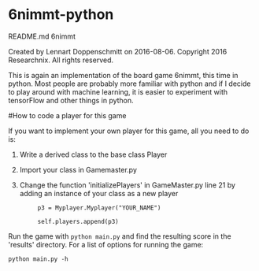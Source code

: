 # 6nimmt-python

  README.md
  6nimmt

  Created by Lennart Doppenschmitt on 2016-08-06.
  Copyright 2016 Researchnix. All rights reserved.



This is again an implementation of the board game 6nimmt, this time in python. Most people are probably more familiar with python and if I decide to play around with machine learning, it is easier to experiment with tensorFlow and other things in python.

#How to code a player for this game

If you want to implement your own player for this game, all you need to do is:

1) Write a derived class to the base class Player

2) Import your class in Gamemaster.py

3) Change the function 'initializePlayers' in GameMaster.py line 21 by adding an instance of your class as a new player

            p3 = Myplayer.Myplayer("YOUR_NAME")

            self.players.append(p3)

Run the game with `python main.py` and find the resulting score in the 'results' directory.
For a list of options for running the game:

`python main.py -h`
